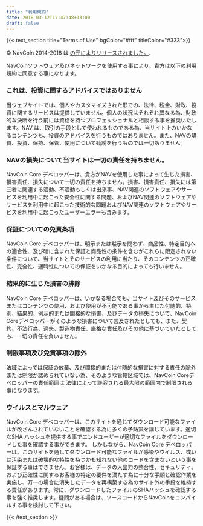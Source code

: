 ```yaml
---
title: "利用規約"
date: 2018-03-12T17:47:48+13:00
draft: false
---
```

{{< text_section
    title="Terms of Use"
    bgColor="#fff"
    titleColor="#333">}}

<p>© NavCoin 2014-2018 は <a href="http://opensource.org/licenses/mit-license.php">の元によりリリースされました。</a>.</p>

<p>NavCoinソフトウェア及びネットワークを使用する事により、貴方は以下の利用規約に同意する事になります。</p>

<h3>これは、投資に関するアドバイスではありません</h3>
<p>当ウェブサイトでは、個人やカスタマイズされた形での、法律、税金、財政、投資に関するサービスは提供していません。個人の状況はそれぞれ異なる為、財政的な決断を行う前には資格を持つプロフェッショナルと相談する事を推奨いたします。NAV は、取引の手段として使われるものである為、当サイト上のいかなるコンテンツも、投資のアドバイスを行うものではありません。また、NAVの購買、投資、保持、保管、使用について勧誘を行うものでは一切ありません。</p>

<h3>NAVの損失について当サイトは一切の責任を持ちません。</h3>
<p>NavCoin Core デベロッパーは、貴方がNAVを使用した事によって生じた損害、損害責任、損失について一切の責任を持ちません。損害、損害責任、損失には第三者に関連する活動、不活動もしくは出来事、NAV関連のソフトウェアやサービスを利用中に起こった安全性に関する問題、およびNAV関連のソフトウェアやサービスを利用中に起こった技術的な問題およびNAV関連のソフトウェアやサービスを利用中に起こったユーザーエラーも含みます。</p>

<h3>保証についての免責条項</h3>
<p>NavCoin Core デベロッパーは、明示または黙示を問わず、商品性、特定目的への適合性、及び暗に含まれた保証と商品性の条件を含むがこれらに限定されない条件について、当サイトとそのサービスの利用に当たり、そのコンテンツの正確性、完全性、適時性についての保証をいかなる目的によっても行いません。</p>

<h3>結果的に生じた損害の排除 </h3>
<p>NavCoin Core デベロッパーは、いかなる場合でも、当サイト及びそのサービスまたはコンテンツの使用、および使用が不可能である事から生じた付随的、特別、結果的、例示的または間接的な損害、及びデータの損失について、NavCoin Coreデベロッパーがそのような損害について言及されたとしても、また、契約、不法行為、過失、製造物責任、厳格な責任及びその他に基づいていたとしても、一切の責任を負いません。</p>

<h3>制限事項及び免責事項の除外</h3>
<p>法域によっては保証の放棄、及び間接的または付随的な損害に対する責任の除外または制限が認められていない為、そのような管轄区域では、NavCoin Coreデベロッパーの責任範囲は 法律によって許容される最大限の範囲内で制限される事になります。</p>

<h3>ウイルスとマルウェア</h3>
<p>NavCoin Core デベロッパーは、このサイトを通じてダウンロード可能なファイルが改ざんされていないことを確認する為に多くの予防策を講じています。適切なSHA ハッシュを提供する事でエンドユーザーが適切なファイルをダウンロードした事を確認する事ができます。
しかしながら、NavCoin Core デベロッパーは、このサイトを通してダウンロード可能なファイルが感染やウイルス、或いは汚染または破壊的な特性を持つかも知れない他のコードを含まないという事を保証する事はできません。お客様は、データの入出力の整合性、セキュリティ、および正確性に関するお客様の特定の要件を満たす為に十分な手順と確認作業を実施し、万一の場合に消失したデータを再構築する為のサイト外の手段を維持する責任があります。常に、ダウンロードしたファイルのSHAハッシュを確認する事を強く推奨します。疑問がある場合は、ソースコードからNavCoinをコンパイルする事を検討して下さい。</p>
{{< /text_section >}}
